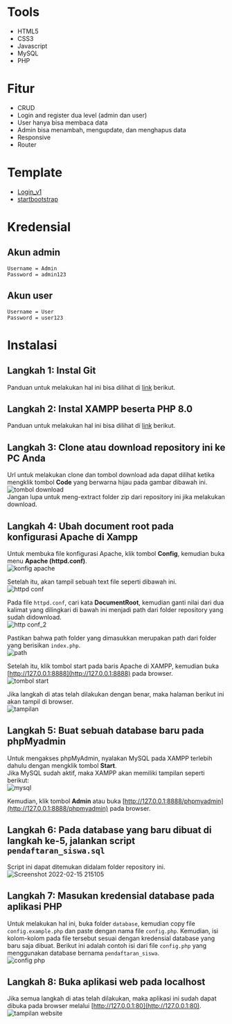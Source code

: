 # Tools
* HTML5
* CSS3
* Javascript
* MySQL
* PHP

# Fitur
* CRUD
* Login and register dua level (admin dan user)
* User hanya bisa membaca data
* Admin bisa menambah, mengupdate, dan menghapus data
* Responsive
* Router

# Template
* [Login_v1](https://colorlib.com/wp/template/login-form-v1/)
* [startbootstrap](https://startbootstrap.com/templates/sb-admin/)

# Kredensial
## Akun admin
    Username = Admin
    Password = admin123

## Akun user
    Username = User
    Password = user123

# Instalasi
## Langkah 1: Instal Git
Panduan untuk melakukan hal ini bisa dilihat di [link](https://www.atlassian.com/git/tutorials/install-git#windows) berikut.  

## Langkah 2: Instal XAMPP beserta PHP 8.0
Panduan untuk melakukan hal ini bisa dilihat di [link](https://php.tutorials24x7.com/blog/how-to-install-xampp-with-php-8-on-windows-10) berikut.  

## Langkah 3: Clone atau download repository ini ke PC Anda
Url untuk melakukan clone dan tombol download ada dapat dilihat ketika mengklik tombol **Code** yang berwarna hijau pada gambar dibawah ini.  
![tombol download](https://user-images.githubusercontent.com/52129348/154085310-c634b23d-ad65-42fa-8be6-172bea910fa9.jpg)  
Jangan lupa untuk meng-extract folder zip dari repository ini jika melakukan download.

## Langkah 4: Ubah document root pada konfigurasi Apache di Xampp
Untuk membuka file konfigurasi Apache, klik tombol **Config**, kemudian buka menu **Apache (httpd.conf)**.  
![konfig apache](https://user-images.githubusercontent.com/52129348/154085446-9b352999-a2ad-4953-bdd7-1587491d3e89.jpg)  

Setelah itu, akan tampil sebuah text file seperti dibawah ini.  
![httpd conf](https://user-images.githubusercontent.com/52129348/154085520-7ab335f1-96a0-444b-bbd2-284432029e42.jpg)  

Pada file `httpd.conf`, cari kata **DocumentRoot**, kemudian ganti nilai dari dua kalimat yang dilingkari di bawah ini menjadi path dari folder repository yang sudah didownload.  
![http conf_2](https://user-images.githubusercontent.com/52129348/154085601-e645f0fb-abe8-4d4e-a9be-e413b9b0e671.jpg)  

Pastikan bahwa path folder yang dimasukkan merupakan path dari folder yang berisikan `index.php`.  
![path](https://user-images.githubusercontent.com/52129348/154085656-32523ea0-657b-4f90-90fa-8110c6ac9b73.jpg)  

Setelah itu, klik tombol start pada baris Apache di XAMPP, kemudian buka [http://127.0.0.1:8888](http://127.0.0.1:8888) pada browser.  
![tombol start](https://user-images.githubusercontent.com/52129348/154085714-4d7da4b7-af0e-4dcb-ad2c-11e41623e0bc.jpg)  

Jika langkah di atas telah dilakukan dengan benar, maka halaman berikut ini akan tampil di browser.  
![tampilan](https://user-images.githubusercontent.com/52129348/154509339-0e9f40df-e6c3-4188-b20f-a19ef5f101b1.jpeg)

## Langkah 5: Buat sebuah database baru pada phpMyadmin
Untuk mengakses phpMyAdmin, nyalakan MySQL pada XAMPP terlebih dahulu dengan mengklik tombol **Start**.  
Jika MySQL sudah aktif, maka XAMPP akan memiliki tampilan seperti berikut:  
![mysql](https://user-images.githubusercontent.com/52129348/154086195-3334b097-a236-4196-b85a-fa3445535a0e.jpg)  

Kemudian, klik tombol **Admin** atau buka [http://127.0.0.1:8888/phpmyadmin](http://127.0.0.1:8888/phpmyadmin) pada browser.  

## Langkah 6: Pada database yang baru dibuat di langkah ke-5, jalankan script `pendaftaran_siswa.sql`
Script ini dapat ditemukan didalam folder repository ini.  
![Screenshot 2022-02-15 215105](https://user-images.githubusercontent.com/52129348/154086518-d0032de0-6c58-4ab3-9e7f-07fd9b936544.jpg)  

## Langkah 7: Masukan kredensial database pada aplikasi PHP
Untuk melakukan hal ini, buka folder `database`, kemudian copy file `config.example.php` dan paste dengan nama file `config.php`. Kemudian, isi kolom-kolom pada file tersebut sesuai dengan kredensial database yang baru saja dibuat. Berikut ini adalah contoh isi dari file `config.php` yang menggunakan database bernama `pendaftaran_siswa`.  
![config php](https://user-images.githubusercontent.com/52129348/154085888-3adc7c26-da18-4972-802e-657ad48ca0e9.jpg)  

## Langkah 8: Buka aplikasi web pada localhost
Jika semua langkah di atas telah dilakukan, maka aplikasi ini sudah dapat dibuka 
pada browser melalui [http://127.0.0.1:80](http://127.0.0.1:80).  
![tampilan website](https://user-images.githubusercontent.com/52129348/154085950-5ec75647-c78f-4fa2-ac74-7630b7f33b26.jpg)  
